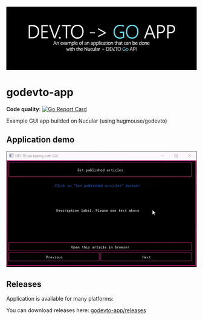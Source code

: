 <p align="center">
  <img src="assets/kindalogoiguess.jpg">
</p>

# godevto-app
**Code quality**: [![Go Report Card](https://goreportcard.com/badge/github.com/hugmouse/godevto-app)](https://goreportcard.com/report/github.com/hugmouse/godevto-app)

Example GUI app builded on Nucular (using hugmouse/godevto)

## Application demo
![Application demo](assets/main.gif)

## Releases
Application is available for many platforms: 

You can download releases here: [godevto-app/releases](github.com/hugmouse/godevto-app/releases)